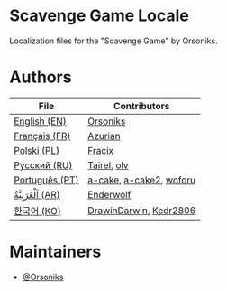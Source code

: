 # Scavenge Game Locale
Localization files for the "Scavenge Game" by Orsoniks.

# Authors
| File                       | Contributors                                                                                                        |
|----------------------------|---------------------------------------------------------------------------------------------------------------------|
| [English (EN)](/EN.json)   | [Orsoniks](https://github.com/Orsoniks)                                                                             |
| [Français (FR)](/FR.json)  | [Azurian](https://github.com/clemtomera)                                                                            |
| [Polski (PL)](/PL.json)    | [Fracix](https://github.com/Fracix)                                                                                 |
| [Русский (RU)](/RU.json)   | [Tairel](https://github.com/Tairelol), [olv](https://github.com/Ol1vver)                                            |
| [Português (PT)](/PT.json) | [a-cake](https://github.com/a-cake), [a-cake2](https://github.com/a-cake2), [woforu](https://github.com/woforu)     |
| [اَلْعَرَبِيَّةُ (AR)](/AR.json)     | [Enderwolf](https://github.com/Enderw0lf)                                                                           |
| [한국어 (KO)](/KO.json)    | [DrawinDarwin](https://github.com/DrawinDarwin), [Kedr2806](https://github.com/Kedr2806)                            |

# Maintainers
* [@Orsoniks](https://github.com/Orsoniks)
